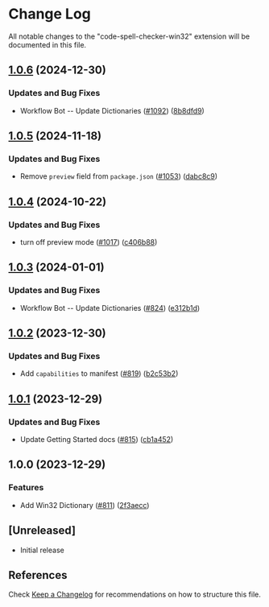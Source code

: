 # Change Log

All notable changes to the "code-spell-checker-win32" extension will be documented in this file.

## [1.0.6](https://github.com/streetsidesoftware/vscode-cspell-dict-extensions/compare/code-spell-checker-win32@1.0.5...code-spell-checker-win32@1.0.6) (2024-12-30)


### Updates and Bug Fixes

* Workflow Bot -- Update Dictionaries ([#1092](https://github.com/streetsidesoftware/vscode-cspell-dict-extensions/issues/1092)) ([8b8dfd9](https://github.com/streetsidesoftware/vscode-cspell-dict-extensions/commit/8b8dfd9df206855d19ff2ba69ab1cb3c9ed18378))

## [1.0.5](https://github.com/streetsidesoftware/vscode-cspell-dict-extensions/compare/code-spell-checker-win32@1.0.4...code-spell-checker-win32@1.0.5) (2024-11-18)


### Updates and Bug Fixes

* Remove `preview` field from `package.json` ([#1053](https://github.com/streetsidesoftware/vscode-cspell-dict-extensions/issues/1053)) ([dabc8c9](https://github.com/streetsidesoftware/vscode-cspell-dict-extensions/commit/dabc8c9b4ebbcfe3f0bb61644437e043908a838e))

## [1.0.4](https://github.com/streetsidesoftware/vscode-cspell-dict-extensions/compare/code-spell-checker-win32@1.0.3...code-spell-checker-win32@1.0.4) (2024-10-22)


### Updates and Bug Fixes

* turn off preview mode ([#1017](https://github.com/streetsidesoftware/vscode-cspell-dict-extensions/issues/1017)) ([c406b88](https://github.com/streetsidesoftware/vscode-cspell-dict-extensions/commit/c406b884b95da797ce2a52f149c198991d89d125))

## [1.0.3](https://github.com/streetsidesoftware/vscode-cspell-dict-extensions/compare/code-spell-checker-win32@1.0.2...code-spell-checker-win32@1.0.3) (2024-01-01)


### Updates and Bug Fixes

* Workflow Bot -- Update Dictionaries ([#824](https://github.com/streetsidesoftware/vscode-cspell-dict-extensions/issues/824)) ([e312b1d](https://github.com/streetsidesoftware/vscode-cspell-dict-extensions/commit/e312b1d57f791c4be8dbf54653abfd2e101035f2))

## [1.0.2](https://github.com/streetsidesoftware/vscode-cspell-dict-extensions/compare/code-spell-checker-win32@1.0.1...code-spell-checker-win32@1.0.2) (2023-12-30)


### Updates and Bug Fixes

* Add `capabilities` to manifest ([#819](https://github.com/streetsidesoftware/vscode-cspell-dict-extensions/issues/819)) ([b2c53b2](https://github.com/streetsidesoftware/vscode-cspell-dict-extensions/commit/b2c53b27df0597c88c82c9773c054a1a5f6c1b54))

## [1.0.1](https://github.com/streetsidesoftware/vscode-cspell-dict-extensions/compare/code-spell-checker-win32@1.0.0...code-spell-checker-win32@1.0.1) (2023-12-29)


### Updates and Bug Fixes

* Update Getting Started docs ([#815](https://github.com/streetsidesoftware/vscode-cspell-dict-extensions/issues/815)) ([cb1a452](https://github.com/streetsidesoftware/vscode-cspell-dict-extensions/commit/cb1a452e2697d14bbbd9d1c5f8f70d6799bc5742))

## 1.0.0 (2023-12-29)


### Features

* Add Win32 Dictionary ([#811](https://github.com/streetsidesoftware/vscode-cspell-dict-extensions/issues/811)) ([2f3aecc](https://github.com/streetsidesoftware/vscode-cspell-dict-extensions/commit/2f3aecc9cd9e0e76a04098a9af8d158511f45524))

## [Unreleased]

- Initial release

## References

Check [Keep a Changelog](http://keepachangelog.com/) for recommendations on how to structure this file.
